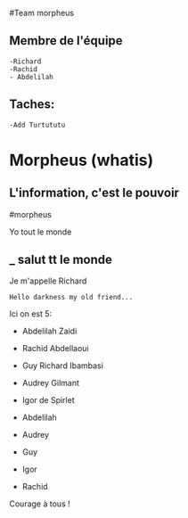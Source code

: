 
#Team  morpheus

## Membre de l'équipe
    
    -Richard
    -Rachid
    - Abdelilah
## Taches:
    -Add Turtututu

# Morpheus (whatis)
## L'information, c'est le pouvoir


#morpheus

Yo tout le monde



 _ salut tt le monde
 ---------------------


Je m'appelle Richard

    Hello darkness my old friend... 

Ici on est 5: 
* Abdelilah Zaidi
* Rachid Abdellaoui
* Guy Richard Ibambasi
* Audrey Gilmant
* Igor de Spirlet 

* Abdelilah
* Audrey
* Guy
* Igor
* Rachid

Courage à tous !
